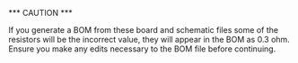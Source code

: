 *** CAUTION ***

If you generate a BOM from these board and schematic files some of the resistors will be the incorrect value, they will appear in the BOM as 0.3 ohm. Ensure you make any edits necessary to the BOM file before continuing.